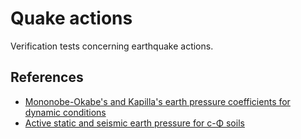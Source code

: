 # Quake actions

Verification tests concerning earthquake actions.

## References

- [Mononobe-Okabe's and Kapilla's earth pressure coefficients for dynamic conditions](https://en.wikipedia.org/wiki/Lateral_earth_pressure#Mononobe-Okabe's_and_Kapilla's_earth_pressure_coefficients_for_dynamic_conditions)
- [Active static and seismic earth pressure for c-Φ soils](https://www.researchgate.net/publication/259094234_Active_static_and_seismic_earth_pressure_for_c-PH_soils#fullTextFileContent)
